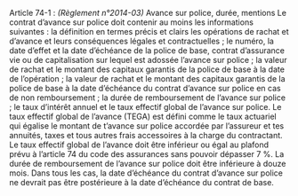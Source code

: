 Article 74-1 : _(Règlement n°2014-03)_ Avance sur police, durée, mentions
Le contrat d’avance sur police doit contenir au moins les informations suivantes :
la définition en termes précis et clairs les opérations de rachat et d’avance et leurs conséquences légales et contractuelles ;
le numéro, la date d’effet et la date d’échéance de la police de base, contrat d’assurance vie ou de capitalisation sur lequel est adossée l’avance sur police ;
la valeur de rachat et le montant des capitaux garantis de la police de base à la date de l’opération ;
la valeur de rachat et le montant des capitaux garantis de la police de base à la date d’échéance du contrat d’avance sur police en cas de non remboursement ;
la durée de remboursement de l’avance sur police ;
le taux d’intérêt annuel et le taux effectif global de l’avance sur police.
Le taux effectif global de l’avance (TEGA) est défini comme le taux actuariel qui égalise le montant de t’avance sur police accordée par l’assureur et tes annuités, taxes et tous autres frais accessoires à la charge du contractant.
Le taux effectif global de l’avance doit être inférieur ou égal au plafond prévu à l’article 74 du code des assurances sans pouvoir dépasser 7 %.
La durée de remboursement de l’avance sur police doit être inférieure à douze mois.
Dans tous les cas, la date d’échéance du contrat d’avance sur police ne devrait pas être postérieure à la date d’échéance du contrat de base.